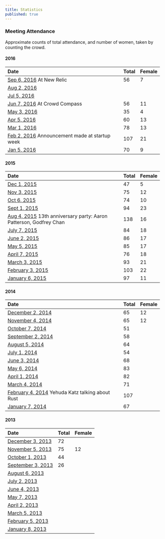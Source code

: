 ```yaml
---
title: Statistics
published: true
---
```


### Meeting Attendance

Approximate counts of total attendance, and number of women, taken by counting the crowd.

#### 2016

|Date|Total|Female|
|:---|:----|:-----|
|[Sep 6, 2016](http://calagator.org/events/1250470641) At New Relic|56|7|
|[Aug 2, 2016](http://calagator.org/events/1250470629)|||
|[Jul 5, 2016](http://calagator.org/events/1250469630)|||
|[Jun 7, 2016](http://calagator.org/events/1250469629) At Crowd Compass|56|11|
|[May 3, 2016](http://calagator.org/events/1250469628)|35|4|
|[Apr 5, 2016](http://calagator.org/events/1250469627)|60|13|
|[Mar 1, 2016](http://calagator.org/events/1250469533)|78|13|
|[Feb 2, 2016](http://calagator.org/events/1250469356) Announcement made at startup week|107|21|
|[Jan 5, 2016](http://calagator.org/events/1250469355)|70|9|

#### 2015

|Date|Total|Female|
|:---|:----|:-----|
|[Dec 1, 2015](http://calagator.org/events/1250469003)|47|5|
|[Nov 3, 2015](http://calagator.org/events/1250468803)|75|12|
|[Oct 6, 2015](http://calagator.org/events/1250468744)|74|10|
|[Sept 1, 2015](http://calagator.org/events/1250468544)|94|23|
|[Aug 4, 2015](http://calagator.org/events/1250468447) 13th anniversary party: Aaron Patterson, Godfrey Chan|138|16|
|[July 7, 2015](http://calagator.org/events/1250468193)|84|18|
|[June 2, 2015](http://calagator.org/events/1250468192)|86|17|
|[May 5, 2015](http://calagator.org/events/1250467772)|85|17|
|[April 7, 2015](http://calagator.org/events/1250467699)|76|18|
|[March 3, 2015](http://calagator.org/events/1250467567)|93|21|
|[February 3, 2015](http://calagator.org/events/1250467426)|103|22|
|[January 6, 2015](http://calagator.org/events/1250467266)|97|11|

#### 2014

|Date|Total|Female|
|:---|:----|:-----|
|[December 2, 2014](http://calagator.org/events/1250467155)|65|12|
|[November 4, 2014](http://calagator.org/events/1250467092)|65|12|
|[October 7, 2014](http://calagator.org/events/1250466798)|51||
|[September 2, 2014](http://calagator.org/events/1250466630)|58||
|[August 5, 2014](http://calagator.org/events/1250466433)|64||
|[July 1, 2014](http://calagator.org/events/1250466174)|54||
|[June 3, 2014](http://calagator.org/events/1250466090)|68||
|[May 6, 2014](http://calagator.org/events/1250465823)|83||
|[April 1, 2014](http://calagator.org/events/1250465761)|82||
|[March 4, 2014](http://calagator.org/events/1250465650)|71||
|[February 4, 2014](http://calagator.org/events/1250465431) Yehuda Katz talking about Rust|107||
|[January 7, 2014](http://calagator.org/events/1250465269)|67||

#### 2013

|Date|Total|Female|
|:---|:----|:-----|
|[December 3, 2013](http://calagator.org/events/1250465180)|72||
|[November 5, 2013](http://calagator.org/events/1250464907)|75|12|
|[October 1, 2013](http://calagator.org/events/1250464748)|44||
|[September 3, 2013](http://calagator.org/events/1250464442)|26||
|[August 6, 2013](http://calagator.org/events/1250464441)|||
|[July 2, 2013](http://calagator.org/events/1250464346)|||
|[June 4, 2013](http://calagator.org/events/1250463996)|||
|[May 7, 2013](http://calagator.org/events/1250463895)|||
|[April 2, 2013](http://calagator.org/events/1250463640)|||
|[March 5, 2013](http://calagator.org/events/1250463148)|||
|[February 5, 2013](http://calagator.org/events/1250463147)|||
|[January 8, 2013](http://calagator.org/events/1250463241)|||

